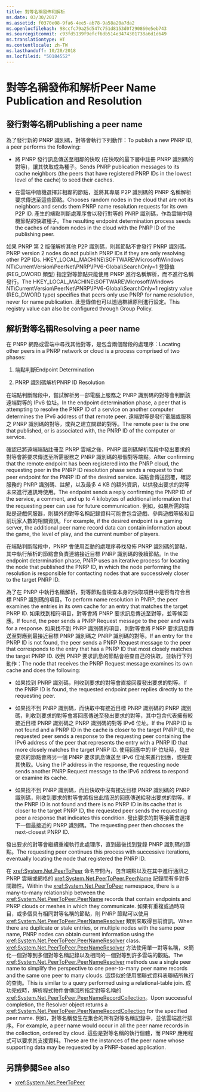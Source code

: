 ```yaml
---
title: 對等名稱發佈和解析
ms.date: 03/30/2017
ms.assetid: f0370e08-9fa6-4ee5-ab78-9a58a20a7da2
ms.openlocfilehash: 98ccfc79a25d547c751d8153d0f290860e5eb743
ms.sourcegitcommit: c93fd5139f9efcf6db514e3474301738a6d1d649
ms.translationtype: HT
ms.contentlocale: zh-TW
ms.lasthandoff: 10/28/2018
ms.locfileid: "50184552"
---
```

# <a name="peer-name-publication-and-resolution"></a><span data-ttu-id="25eb2-102">對等名稱發佈和解析</span><span class="sxs-lookup"><span data-stu-id="25eb2-102">Peer Name Publication and Resolution</span></span>

## <a name="publishing-a-peer-name"></a><span data-ttu-id="25eb2-103">發行對等名稱</span><span class="sxs-lookup"><span data-stu-id="25eb2-103">Publishing a peer name</span></span>  

 <span data-ttu-id="25eb2-104">為了發行新的 PNRP 識別碼，對等會執行下列動作：</span><span class="sxs-lookup"><span data-stu-id="25eb2-104">To publish a new PNRP ID, a peer performs the following:</span></span>  
  
-   <span data-ttu-id="25eb2-105">將 PNRP 發行訊息傳送至相鄰的快取 (在快取的最下層中註冊 PNRP 識別碼的對等)，讓其快取成為種子。</span><span class="sxs-lookup"><span data-stu-id="25eb2-105">Sends PNRP publication messages to its cache neighbors (the peers that have registered PNRP IDs in the lowest level of the cache) to seed their caches.</span></span>  
  
-   <span data-ttu-id="25eb2-106">在雲端中隨機選擇非相鄰的節點，並將其專屬 P2P 識別碼的 PNRP 名稱解析要求傳送至這些節點。</span><span class="sxs-lookup"><span data-stu-id="25eb2-106">Chooses random nodes in the cloud that are not its neighbors and sends them PNRP name resolution requests for its own P2P ID.</span></span> <span data-ttu-id="25eb2-107">產生的端點判斷處理序會以發行對等的 PNRP 識別碼，作為雲端中隨機節點的快取種子。</span><span class="sxs-lookup"><span data-stu-id="25eb2-107">The resulting endpoint determination process seeds the caches of random nodes in the cloud with the PNRP ID of the publishing peer.</span></span>  
  
<span data-ttu-id="25eb2-108">如果 PNRP 第 2 版僅解析其他 P2P 識別碼，則其節點不會發行 PNRP 識別碼。</span><span class="sxs-lookup"><span data-stu-id="25eb2-108">PNRP version 2 nodes do not publish PNRP IDs if they are only resolving other P2P IDs.</span></span> <span data-ttu-id="25eb2-109">HKEY_LOCAL_MACHINE\SOFTWARE\Microsoft\Windows NT\CurrentVersion\PeerNet\PNRP\IPV6-Global\SearchOnly=1 登錄值 (REG_DWORD 類型) 指定對等節點只能使用 PNRP 進行名稱解析，而不進行名稱發行。</span><span class="sxs-lookup"><span data-stu-id="25eb2-109">The HKEY_LOCAL_MACHINE\SOFTWARE\Microsoft\Windows NT\CurrentVersion\PeerNet\PNRP\IPV6-Global\SearchOnly=1 registry value (REG_DWORD type) specifies that peers only use PNRP for name resolution, never for name publication.</span></span> <span data-ttu-id="25eb2-110">此登錄值也可以透過群組原則進行設定。</span><span class="sxs-lookup"><span data-stu-id="25eb2-110">This registry value can also be configured through Group Policy.</span></span>  
  
## <a name="resolving-a-peer-name"></a><span data-ttu-id="25eb2-111">解析對等名稱</span><span class="sxs-lookup"><span data-stu-id="25eb2-111">Resolving a peer name</span></span>

 <span data-ttu-id="25eb2-112">在 PNRP 網路或雲端中尋找其他對等，是包含兩個階段的處理序：</span><span class="sxs-lookup"><span data-stu-id="25eb2-112">Locating other peers in a PNRP network or cloud is a process comprised of two phases:</span></span>  
  
1.  <span data-ttu-id="25eb2-113">端點判斷</span><span class="sxs-lookup"><span data-stu-id="25eb2-113">Endpoint Determination</span></span>  
  
2.  <span data-ttu-id="25eb2-114">PNRP 識別碼解析</span><span class="sxs-lookup"><span data-stu-id="25eb2-114">PNRP ID Resolution</span></span>  
  
 <span data-ttu-id="25eb2-115">在端點判斷階段中，嘗試解析另一部電腦上服務之 PNRP 識別碼的對等會判斷該遠端對等的 IPv6 位址。</span><span class="sxs-lookup"><span data-stu-id="25eb2-115">In the endpoint determination phase, a peer that is attempting to resolve the PNRP ID of a service on another computer determines the IPv6 address of that remote peer.</span></span>  <span data-ttu-id="25eb2-116">遠端對等是發行電腦或服務之 PNRP 識別碼的對等，或與之建立關聯的對等。</span><span class="sxs-lookup"><span data-stu-id="25eb2-116">The remote peer is the one that published, or is associated with, the PNRP ID of the computer or service.</span></span>  
  
 <span data-ttu-id="25eb2-117">確認已將遠端端點註冊至 PNRP 雲端之後，PNRP 識別碼解析階段中發出要求的對等會將要求傳送至所需服務之 PNRP 識別碼的那個對等端點。</span><span class="sxs-lookup"><span data-stu-id="25eb2-117">After confirming that the remote endpoint has been registered into the PNRP cloud, the requesting peer in the PNRP ID resolution phase sends a request to that peer endpoint for the PNRP ID of the desired service.</span></span> <span data-ttu-id="25eb2-118">端點會傳送回覆，確認服務的 PNRP 識別碼、註解，以及最多 4 KB 的額外資訊，以供發出要求的對等未來進行通訊時使用。</span><span class="sxs-lookup"><span data-stu-id="25eb2-118">The endpoint sends a reply confirming the PNRP ID of the service, a comment, and up to 4 kilobytes of additional information that the requesting peer can use for future communication.</span></span> <span data-ttu-id="25eb2-119">例如，如果所需的端點是遊戲伺服器，則額外的對等名稱記錄資料可能會包含遊戲、參與遊戲等級和目前玩家人數的相關資訊。</span><span class="sxs-lookup"><span data-stu-id="25eb2-119">For example, if the desired endpoint is a gaming server, the additional peer name record data can contain information about the game, the level of play, and the current number of players.</span></span>  
  
 <span data-ttu-id="25eb2-120">在端點判斷階段中，PNRP 會使用互動的處理序尋找發佈 PNRP 識別碼的節點，其中執行解析的節點會負責連絡接近目標 PNRP 識別碼的後續節點。</span><span class="sxs-lookup"><span data-stu-id="25eb2-120">In the endpoint determination phase, PNRP uses an iterative process for locating the node that published the PNRP ID, in which the node performing the resolution is responsible for contacting nodes that are successively closer to the target PNRP ID.</span></span>  
  
 <span data-ttu-id="25eb2-121">為了在 PNRP 中執行名稱解析，對等節點會檢查本身的快取項目中是否有符合目標 PNRP 識別碼的項目。</span><span class="sxs-lookup"><span data-stu-id="25eb2-121">To perform name resolution in PNRP, the peer examines the entries in its own cache for an entry that matches the target PNRP ID.</span></span> <span data-ttu-id="25eb2-122">如果找到相符項目，對等會將 PNRP 要求訊息傳送至對等，並等候回應。</span><span class="sxs-lookup"><span data-stu-id="25eb2-122">If found, the peer sends a PNRP Request message to the peer and waits for a response.</span></span> <span data-ttu-id="25eb2-123">如果找不到 PNRP 識別碼的項目，則對等會將 PNRP 要求訊息傳送至對應到最接近目標 PNRP 識別碼之 PNRP 識別碼的對等。</span><span class="sxs-lookup"><span data-stu-id="25eb2-123">If an entry for the PNRP ID is not found, the peer sends a PNRP Request message to the peer that corresponds to the entry that has a PNRP ID that most closely matches the target PNRP ID.</span></span> <span data-ttu-id="25eb2-124">收到 PNRP 要求訊息的節點會檢查自己的快取，並執行下列動作：</span><span class="sxs-lookup"><span data-stu-id="25eb2-124">The node that receives the PNRP Request message examines its own cache and does the following:</span></span>  
  
-   <span data-ttu-id="25eb2-125">如果找到 PNRP 識別碼，則收到要求的對等會直接回覆發出要求的對等。</span><span class="sxs-lookup"><span data-stu-id="25eb2-125">If the PNRP ID is found, the requested endpoint peer replies directly to the requesting peer.</span></span>  
  
-   <span data-ttu-id="25eb2-126">如果找不到 PNRP 識別碼，而快取中有接近目標 PNRP 識別碼的 PNRP 識別碼，則收到要求的對等會將回應傳送至發出要求的對等，其中包含代表擁有較接近目標 PNRP 識別碼之 PNRP 識別碼的對等 IPv6 位址。</span><span class="sxs-lookup"><span data-stu-id="25eb2-126">If the PNRP ID is not found and a PNRP ID in the cache is closer to the target PNRP ID, the requested peer sends a response to the requesting peer containing the IPv6 address of the peer that represents the entry with a PNRP ID that more closely matches the target PNRP ID.</span></span> <span data-ttu-id="25eb2-127">使用回應中的 IP 位址時，發出要求的節點會將另一個 PNRP 要求訊息傳送至 IPv6 位址來進行回應，或檢查其快取。</span><span class="sxs-lookup"><span data-stu-id="25eb2-127">Using the IP address in the response, the requesting node sends another PNRP Request message to the IPv6 address to respond or examine its cache.</span></span>  
  
-   <span data-ttu-id="25eb2-128">如果找不到 PNRP 識別碼，而且快取中沒有接近目標 PNRP 識別碼的 PNRP 識別碼，則收到要求的對等會將指出此情況的回應傳送給發出要求的對等。</span><span class="sxs-lookup"><span data-stu-id="25eb2-128">If the PNRP ID is not found and there is no PNRP ID in its cache that is closer to the target PNRP ID, the requested peer sends the requesting peer a response that indicates this condition.</span></span> <span data-ttu-id="25eb2-129">發出要求的對等接著會選擇下一個最接近的 PNRP 識別碼。</span><span class="sxs-lookup"><span data-stu-id="25eb2-129">The requesting peer then chooses the next-closest PNRP ID.</span></span>  
  
<span data-ttu-id="25eb2-130">發出要求的對等會繼續重複執行此處理序，直到最後找到登錄 PNRP 識別碼的節點。</span><span class="sxs-lookup"><span data-stu-id="25eb2-130">The requesting peer continues this process with successive iterations, eventually locating the node that registered the PNRP ID.</span></span>  
  
 <span data-ttu-id="25eb2-131">在 <xref:System.Net.PeerToPeer> 命名空間內，包含端點以及在其中進行通訊之 PNRP 雲端或網格的 <xref:System.Net.PeerToPeer.PeerName> 記錄間有多對多關聯性。</span><span class="sxs-lookup"><span data-stu-id="25eb2-131">Within the <xref:System.Net.PeerToPeer> namespace, there is a many-to-many relationship between the <xref:System.Net.PeerToPeer.PeerName> records that contain endpoints and PNRP clouds or meshes in which they communicate.</span></span> <span data-ttu-id="25eb2-132">如果有重複或過時項目，或多個具有相同對等名稱的節點，則 PNRP 節點可以使用 <xref:System.Net.PeerToPeer.PeerNameResolver> 類別來取得目前資訊。</span><span class="sxs-lookup"><span data-stu-id="25eb2-132">When there are duplicate or stale entries, or multiple nodes with the same peer name, PNRP nodes can obtain current information using the <xref:System.Net.PeerToPeer.PeerNameResolver> class.</span></span> <span data-ttu-id="25eb2-133"><xref:System.Net.PeerToPeer.PeerNameResolver> 方法使用單一對等名稱，來簡化一個對等到多個對等名稱記錄以及相同的一個對等到許多雲端的觀點。</span><span class="sxs-lookup"><span data-stu-id="25eb2-133">The <xref:System.Net.PeerToPeer.PeerNameResolver> methods use a single peer name to simplify the perspective to one peer-to-many peer name records and the same one peer to many clouds.</span></span> <span data-ttu-id="25eb2-134">這類似於使用關聯式資料表聯結所執行的查詢。</span><span class="sxs-lookup"><span data-stu-id="25eb2-134">This is similar to a query performed using a relational-table join.</span></span> <span data-ttu-id="25eb2-135">成功完成時，解析程式物件會傳回所指定對等名稱的 <xref:System.Net.PeerToPeer.PeerNameRecordCollection>。</span><span class="sxs-lookup"><span data-stu-id="25eb2-135">Upon successful completion, the Resolver object returns a <xref:System.Net.PeerToPeer.PeerNameRecordCollection> for the specified peer name.</span></span>  <span data-ttu-id="25eb2-136">例如，對等名稱發生在集合的所有對等名稱記錄中，並依雲端進行排序。</span><span class="sxs-lookup"><span data-stu-id="25eb2-136">For example, a peer name would occur in all the peer name records in the collection, ordered by cloud.</span></span> <span data-ttu-id="25eb2-137">這些是對等名稱的執行個體，而 PNRP 應用程式可以要求其支援資料。</span><span class="sxs-lookup"><span data-stu-id="25eb2-137">These are the instances of the peer name whose supporting data may be requested by a PNRP-based application.</span></span>  
  
## <a name="see-also"></a><span data-ttu-id="25eb2-138">另請參閱</span><span class="sxs-lookup"><span data-stu-id="25eb2-138">See also</span></span>  
- <xref:System.Net.PeerToPeer>
